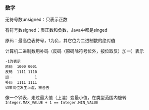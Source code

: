### 数字

无符号数unsigned：只表示正数

有符号数signed：表正数和负数，Java中都是singed

原码：最高位表符号，1为负，其它位为二进制数的绝对值

计算机二进制数用补码（反码（原码除符号位外，按位取反）加一）表示

```shell
-1的表示
原码  1000 0001
反码  1111 1110
加一          1
补码  1111 1111
如果高位发生上溢，被舍去
```

像一个钟表，走过最大值（上溢）变最小值，在类型范围内旋转 `Integer.MAX_VALUE + 1 == Integer.MIN_VALUE`
